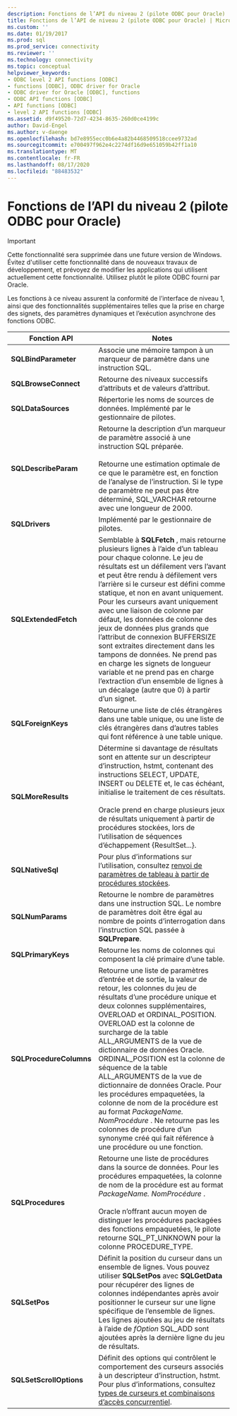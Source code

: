 ```yaml
---
description: Fonctions de l’API du niveau 2 (pilote ODBC pour Oracle)
title: Fonctions de l’API de niveau 2 (pilote ODBC pour Oracle) | Microsoft Docs
ms.custom: ''
ms.date: 01/19/2017
ms.prod: sql
ms.prod_service: connectivity
ms.reviewer: ''
ms.technology: connectivity
ms.topic: conceptual
helpviewer_keywords:
- ODBC level 2 API functions [ODBC]
- functions [ODBC], ODBC driver for Oracle
- ODBC driver for Oracle [ODBC], functions
- ODBC API functions [ODBC]
- API functions [ODBC]
- level 2 API functions [ODBC]
ms.assetid: d9f49520-72d7-4234-8635-260d0ce4199c
author: David-Engel
ms.author: v-daenge
ms.openlocfilehash: bd7e8955ecc0b6e4a82b4468509518ccee9732ad
ms.sourcegitcommit: e700497f962e4c2274df16d9e651059b42ff1a10
ms.translationtype: MT
ms.contentlocale: fr-FR
ms.lasthandoff: 08/17/2020
ms.locfileid: "88483532"
---
```

# <a name="level-2-api-functions-odbc-driver-for-oracle"></a>Fonctions de l’API du niveau 2 (pilote ODBC pour Oracle)
> [!IMPORTANT]  
>  Cette fonctionnalité sera supprimée dans une future version de Windows. Évitez d'utiliser cette fonctionnalité dans de nouveaux travaux de développement, et prévoyez de modifier les applications qui utilisent actuellement cette fonctionnalité. Utilisez plutôt le pilote ODBC fourni par Oracle.  
  
 Les fonctions à ce niveau assurent la conformité de l’interface de niveau 1, ainsi que des fonctionnalités supplémentaires telles que la prise en charge des signets, des paramètres dynamiques et l’exécution asynchrone des fonctions ODBC.  
  
|Fonction API|Notes|  
|------------------|-----------|  
|**SQLBindParameter**|Associe une mémoire tampon à un marqueur de paramètre dans une instruction SQL.|  
|**SQLBrowseConnect**|Retourne des niveaux successifs d’attributs et de valeurs d’attribut.|  
|**SQLDataSources**|Répertorie les noms de sources de données. Implémenté par le gestionnaire de pilotes.|  
|**SQLDescribeParam**|Retourne la description d’un marqueur de paramètre associé à une instruction SQL préparée.<br /><br /> Retourne une estimation optimale de ce que le paramètre est, en fonction de l’analyse de l’instruction. Si le type de paramètre ne peut pas être déterminé, SQL_VARCHAR retourne avec une longueur de 2000.|  
|**SQLDrivers**|Implémenté par le gestionnaire de pilotes.|  
|**SQLExtendedFetch**|Semblable à **SQLFetch** , mais retourne plusieurs lignes à l’aide d’un tableau pour chaque colonne. Le jeu de résultats est un défilement vers l’avant et peut être rendu à défilement vers l’arrière si le curseur est défini comme statique, et non en avant uniquement. Pour les curseurs avant uniquement avec une liaison de colonne par défaut, les données de colonne des jeux de données plus grands que l’attribut de connexion BUFFERSIZE sont extraites directement dans les tampons de données. Ne prend pas en charge les signets de longueur variable et ne prend pas en charge l’extraction d’un ensemble de lignes à un décalage (autre que 0) à partir d’un signet.|  
|**SQLForeignKeys**|Retourne une liste de clés étrangères dans une table unique, ou une liste de clés étrangères dans d’autres tables qui font référence à une table unique.|  
|**SQLMoreResults**|Détermine si davantage de résultats sont en attente sur un descripteur d’instruction, hstmt, contenant des instructions SELECT, UPDATE, INSERT ou DELETE et, le cas échéant, initialise le traitement de ces résultats.<br /><br /> Oracle prend en charge plusieurs jeux de résultats uniquement à partir de procédures stockées, lors de l’utilisation de séquences d’échappement {ResultSet...}.|  
|**SQLNativeSql**|Pour plus d’informations sur l’utilisation, consultez [renvoi de paramètres de tableau à partir de procédures stockées](../../odbc/microsoft/returning-array-parameters-from-stored-procedures.md).|  
|**SQLNumParams**|Retourne le nombre de paramètres dans une instruction SQL. Le nombre de paramètres doit être égal au nombre de points d’interrogation dans l’instruction SQL passée à **SQLPrepare**.|  
|**SQLPrimaryKeys**|Retourne les noms de colonnes qui composent la clé primaire d’une table.|  
|**SQLProcedureColumns**|Retourne une liste de paramètres d’entrée et de sortie, la valeur de retour, les colonnes du jeu de résultats d’une procédure unique et deux colonnes supplémentaires, OVERLOAD et ORDINAL_POSITION. OVERLOAD est la colonne de surcharge de la table ALL_ARGUMENTS de la vue de dictionnaire de données Oracle. ORDINAL_POSITION est la colonne de séquence de la table ALL_ARGUMENTS de la vue de dictionnaire de données Oracle. Pour les procédures empaquetées, la colonne de nom de la procédure est au format *PackageName. NomProcédure* . Ne retourne pas les colonnes de procédure d’un synonyme créé qui fait référence à une procédure ou une fonction.|  
|**SQLProcedures**|Retourne une liste de procédures dans la source de données. Pour les procédures empaquetées, la colonne de nom de la procédure est au format *PackageName. NomProcédure* .<br /><br /> Oracle n’offrant aucun moyen de distinguer les procédures packagées des fonctions empaquetées, le pilote retourne SQL_PT_UNKNOWN pour la colonne PROCEDURE_TYPE.|  
|**SQLSetPos**|Définit la position du curseur dans un ensemble de lignes. Vous pouvez utiliser **SQLSetPos** avec **SQLGetData** pour récupérer des lignes de colonnes indépendantes après avoir positionner le curseur sur une ligne spécifique de l’ensemble de lignes. Les lignes ajoutées au jeu de résultats à l’aide de *fOption* SQL_ADD sont ajoutées après la dernière ligne du jeu de résultats.|  
|**SQLSetScrollOptions**|Définit des options qui contrôlent le comportement des curseurs associés à un descripteur d’instruction, hstmt. Pour plus d’informations, consultez [types de curseurs et combinaisons d’accès concurrentiel](../../odbc/microsoft/cursor-type-and-concurrency-combinations.md).|
